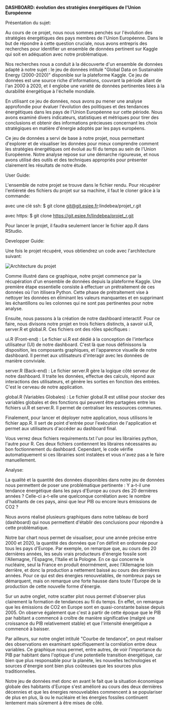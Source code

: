**DASHBOARD: évolution des stratégies énergétiques de l'Union Européenne**


Présentation du sujet:

Au cours de ce projet, nous nous sommes penchés sur l'évolution des stratégies énergétiques des pays membres de l'Union Européenne. Dans le but de répondre à cette question cruciale, nous avons entrepris des recherches pour identifier un ensemble de données pertinent sur Kaggle qui soit en adéquation avec notre problématique.

Nos recherches nous a conduit à la découverte d'un ensemble de données adapté à notre sujet : le jeu de données intitulé "Global Data on Sustainable Energy (2000-2020)" disponible sur la plateforme Kaggle. Ce jeu de données est une source riche d'informations, couvrant la période allant de l'an 2000 à 2020, et il englobe une variété de données pertinentes liées à la durabilité énergétique à l'échelle mondiale.

En utilisant ce jeu de données, nous avons pu mener une analyse approfondie pour évaluer l'évolution des politiques et des tendances énergétiques dans les pays de l'Union Européenne sur cette période. Nous avons examiné divers indicateurs, statistiques et métriques pour tirer des conclusions et obtenir des informations précieuses concernant les choix stratégiques en matière d'énergie adoptés par les pays européens.

Ce jeu de données a servi de base à notre projet, nous permettant d'explorer et de visualiser les données pour mieux comprendre comment les stratégies énergétiques ont évolué au fil du temps au sein de l'Union Européenne. Notre analyse repose sur une démarche rigoureuse, et nous avons utilisé des outils et des techniques appropriés pour présenter clairement les résultats de notre étude.



User Guide:


L'ensemble de notre projet se trouve dans le fichier rendu.
Pour récupérer l'entiéreté des fichiers du projet sur sa machine, il faut le cloner grâce à la commande:


avec une clé ssh:
$ git clone git@git.esiee.fr:lindebea/projet_r.git

avec https:
$ git clone https://git.esiee.fr/lindebea/projet_r.git

Pour lancer le projet, il faudra seulement lancer le fichier app.R dans RStudio.


Developper Guide:

Une fois le projet récupéré, vous obtiendrez un code avec l'architecture suivant:

![Architecture du projet](images/architecture.png)

Comme illustré dans ce graphique, notre projet commence par la récupération d'un ensemble de données depuis la plateforme Kaggle. Une première étape essentielle consiste à effectuer un prétraitement de ces données où l'on itilisera Python. Cette phase de prétraitement vise à nettoyer les données en éliminant les valeurs manquantes et en supprimant les échantillons ou les colonnes qui ne sont pas pertinentes pour notre analyse.

Ensuite, nous passons à la création de notre dashboard interactif. Pour ce faire, nous divisons notre projet en trois fichiers distincts, à savoir ui.R, server.R et global.R. Ces fichiers ont des rôles spécifiques :

ui.R (Front-end) : Le fichier ui.R est dédié à la conception de l'interface utilisateur (UI) de notre dashboard. C'est là que nous définissons la disposition, les composants graphiques, et l'apparence visuelle de notre dashboard. Il permet aux utilisateurs d'interagir avec les données de manière conviviale.

server.R (Back-end) : Le fichier server.R gère la logique côté serveur de notre dashboard. Il traite les données, effectue des calculs, répond aux interactions des utilisateurs, et génère les sorties en fonction des entrées. C'est le cerveau de notre application.

global.R (Variables Globales) : Le fichier global.R est utilisé pour stocker des variables globales et des fonctions qui peuvent être partagées entre les fichiers ui.R et server.R. Il permet de centraliser les ressources communes.

Finalement, pour lancer et déployer notre application, nous utilisons le fichier app.R. Il sert de point d'entrée pour l'exécution de l'application et permet aux utilisateurs d'accéder au dashboard final.


Vous verrez deux fichiers requirements.txt l'un pour les librairies python, l'autre pour R. Ces deux fichiers contiennent les libraires nécessaires au bon foctionnement du dashboard. Cependant, le code vérifie automatiquement si ces librairies sont instalées et vous n'avez pas a le faire manuellement.


Analyse:

La qualité et la quantité des données disponibles dans notre jeu de données nous permettent de poser une problématique pertinente : Y a-t-il une tendance énergétique dans les pays d'Europe au cours des 20 dernières années ? Celle-ci a-t-elle une quelconque corrélation avec le nombre d'habitants de ces pays, ainsi que leur PIB ou encore leurs émissions de CO2 ?

Nous avons réalisé plusieurs graphiques dans notre tableau de bord (dashboard) qui nous permettent d'établir des conclusions pour répondre à cette problématique.

Notre bar chart nous permet de visualiser, pour une année précise entre 2000 et 2020, la quantité des données que l'on définit en ordonnée pour tous les pays d'Europe. Par exemple, on remarque que, au cours des 20 dernières années, les seuls vrais producteurs d'énergie fossile sont l'Allemagne, l'Espagne, l'Italie et la Pologne. En ce qui concerne le nucléaire, seul la France en produit énormément, avec l'Allemagne loin derrière, et donc la production a nettement baissé au cours des dernières années. Pour ce qui est des énergies renouvelables, de nombreux pays se démarquent, mais on remarque une forte hausse dans toute l'Europe de la production de cette nouvelle forme d'énergie.

Sur un autre onglet, notre scatter plot nous permet d'observer plus clairement la formation de tendances au fil du temps. En effet, on remarque que les émissions de CO2 en Europe sont en quasi-constante baisse depuis 2005. On observe également que c'est à partir de cette époque que le PIB par habitant a commencé à croître de manière significative (malgré une croissance du PIB relativement stable) et que l'intensité énergétique a commencé à baisser.

Par ailleurs, sur notre onglet intitulé "Courbe de tendance", on peut réaliser des observations en examinant spécifiquement la corrélation entre deux variables. Ce graphique nous permet, entre autres, de voir l'importance du PIB par habitant dans l'optique d'une potentielle transition énergétique, car bien que plus responsable pour la planète, les nouvelles technologies et sources d'énergie sont bien plus coûteuses que les sources plus traditionnelles. 

Notre jeu de données met donc en avant le fait que la situation économique globale des habitants d'Europe s'est amélioré au cours des deux dernières décennies et que les énergies renouvelables commencent à se populariser de plus en plus, là ou le nucléaire et les énergies fossiles continuent lentement mais sûrement à être mises de côté.

